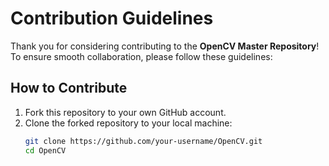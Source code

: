 # Contribution Guidelines

Thank you for considering contributing to the **OpenCV Master Repository**! To ensure smooth collaboration, please follow these guidelines:

## How to Contribute
1. Fork this repository to your own GitHub account.
2. Clone the forked repository to your local machine:
   ```bash
   git clone https://github.com/your-username/OpenCV.git
   cd OpenCV
